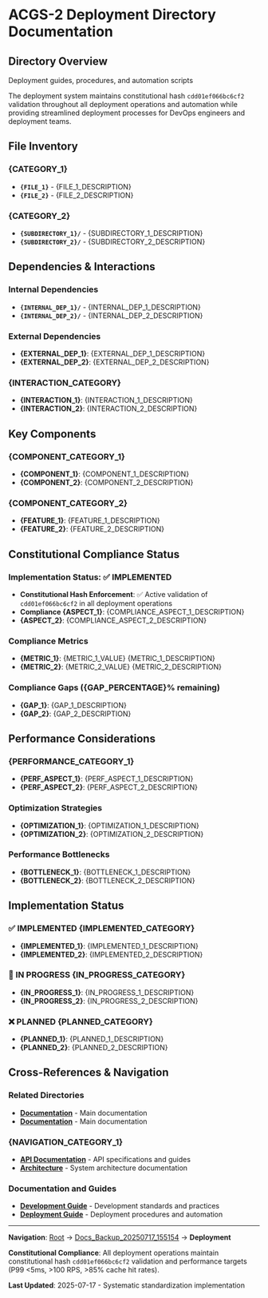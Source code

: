 # ACGS-2 Deployment Directory Documentation
<!-- Constitutional Hash: cdd01ef066bc6cf2 -->

## Directory Overview

Deployment guides, procedures, and automation scripts

The deployment system maintains constitutional hash `cdd01ef066bc6cf2` validation throughout all deployment operations and automation while providing streamlined deployment processes for DevOps engineers and deployment teams.

## File Inventory

### {CATEGORY_1}
- **`{FILE_1}`** - {FILE_1_DESCRIPTION}
- **`{FILE_2}`** - {FILE_2_DESCRIPTION}

### {CATEGORY_2}
- **`{SUBDIRECTORY_1}/`** - {SUBDIRECTORY_1_DESCRIPTION}
- **`{SUBDIRECTORY_2}/`** - {SUBDIRECTORY_2_DESCRIPTION}

## Dependencies & Interactions

### Internal Dependencies
- **`{INTERNAL_DEP_1}/`** - {INTERNAL_DEP_1_DESCRIPTION}
- **`{INTERNAL_DEP_2}/`** - {INTERNAL_DEP_2_DESCRIPTION}

### External Dependencies
- **{EXTERNAL_DEP_1}**: {EXTERNAL_DEP_1_DESCRIPTION}
- **{EXTERNAL_DEP_2}**: {EXTERNAL_DEP_2_DESCRIPTION}

### {INTERACTION_CATEGORY}
- **{INTERACTION_1}**: {INTERACTION_1_DESCRIPTION}
- **{INTERACTION_2}**: {INTERACTION_2_DESCRIPTION}

## Key Components

### {COMPONENT_CATEGORY_1}
- **{COMPONENT_1}**: {COMPONENT_1_DESCRIPTION}
- **{COMPONENT_2}**: {COMPONENT_2_DESCRIPTION}

### {COMPONENT_CATEGORY_2}
- **{FEATURE_1}**: {FEATURE_1_DESCRIPTION}
- **{FEATURE_2}**: {FEATURE_2_DESCRIPTION}

## Constitutional Compliance Status

### Implementation Status: ✅ IMPLEMENTED
- **Constitutional Hash Enforcement**: ✅ Active validation of `cdd01ef066bc6cf2` in all deployment operations
- **Compliance {ASPECT_1}**: {COMPLIANCE_ASPECT_1_DESCRIPTION}
- **{ASPECT_2}**: {COMPLIANCE_ASPECT_2_DESCRIPTION}

### Compliance Metrics
- **{METRIC_1}**: {METRIC_1_VALUE} {METRIC_1_DESCRIPTION}
- **{METRIC_2}**: {METRIC_2_VALUE} {METRIC_2_DESCRIPTION}

### Compliance Gaps ({GAP_PERCENTAGE}% remaining)
- **{GAP_1}**: {GAP_1_DESCRIPTION}
- **{GAP_2}**: {GAP_2_DESCRIPTION}

## Performance Considerations

### {PERFORMANCE_CATEGORY_1}
- **{PERF_ASPECT_1}**: {PERF_ASPECT_1_DESCRIPTION}
- **{PERF_ASPECT_2}**: {PERF_ASPECT_2_DESCRIPTION}

### Optimization Strategies
- **{OPTIMIZATION_1}**: {OPTIMIZATION_1_DESCRIPTION}
- **{OPTIMIZATION_2}**: {OPTIMIZATION_2_DESCRIPTION}

### Performance Bottlenecks
- **{BOTTLENECK_1}**: {BOTTLENECK_1_DESCRIPTION}
- **{BOTTLENECK_2}**: {BOTTLENECK_2_DESCRIPTION}

## Implementation Status

### ✅ IMPLEMENTED {IMPLEMENTED_CATEGORY}
- **{IMPLEMENTED_1}**: {IMPLEMENTED_1_DESCRIPTION}
- **{IMPLEMENTED_2}**: {IMPLEMENTED_2_DESCRIPTION}

### 🔄 IN PROGRESS {IN_PROGRESS_CATEGORY}
- **{IN_PROGRESS_1}**: {IN_PROGRESS_1_DESCRIPTION}
- **{IN_PROGRESS_2}**: {IN_PROGRESS_2_DESCRIPTION}

### ❌ PLANNED {PLANNED_CATEGORY}
- **{PLANNED_1}**: {PLANNED_1_DESCRIPTION}
- **{PLANNED_2}**: {PLANNED_2_DESCRIPTION}

## Cross-References & Navigation

### Related Directories
- **[Documentation](../../docs/CLAUDE.md)** - Main documentation
- **[Documentation](../../docs/CLAUDE.md)** - Main documentation

### {NAVIGATION_CATEGORY_1}
- **[API Documentation](../api/CLAUDE.md)** - API specifications and guides
- **[Architecture](../architecture/CLAUDE.md)** - System architecture documentation

### Documentation and Guides
- **[Development Guide](../development/CLAUDE.md)** - Development standards and practices
- **[Deployment Guide](../deployment/CLAUDE.md)** - Deployment procedures and automation

---

**Navigation**: [Root](../../CLAUDE.md) → [Docs_Backup_20250717_155154](../CLAUDE.md) → **Deployment**

**Constitutional Compliance**: All deployment operations maintain constitutional hash `cdd01ef066bc6cf2` validation and performance targets (P99 <5ms, >100 RPS, >85% cache hit rates).

**Last Updated**: 2025-07-17 - Systematic standardization implementation
